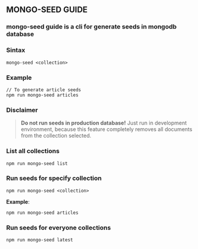 ## MONGO-SEED GUIDE

  

### mongo-seed guide is a cli for generate seeds in mongodb database

### Sintax

  

`mongo-seed <collection>`

  

### Example

    // To generate article seeds
    npm run mongo-seed articles

  

### Disclaimer

> **Do not run seeds in production database!**
> Just run in development environment, because this feature completely
> removes all documents from the collection selected.

  

### List all collections

`npm run mongo-seed list`

### Run seeds for specify collection

`npm run mongo-seed <collection>`  

**Example**:

 `npm run mongo-seed articles`


### Run seeds for everyone collections

`npm run mongo-seed latest`